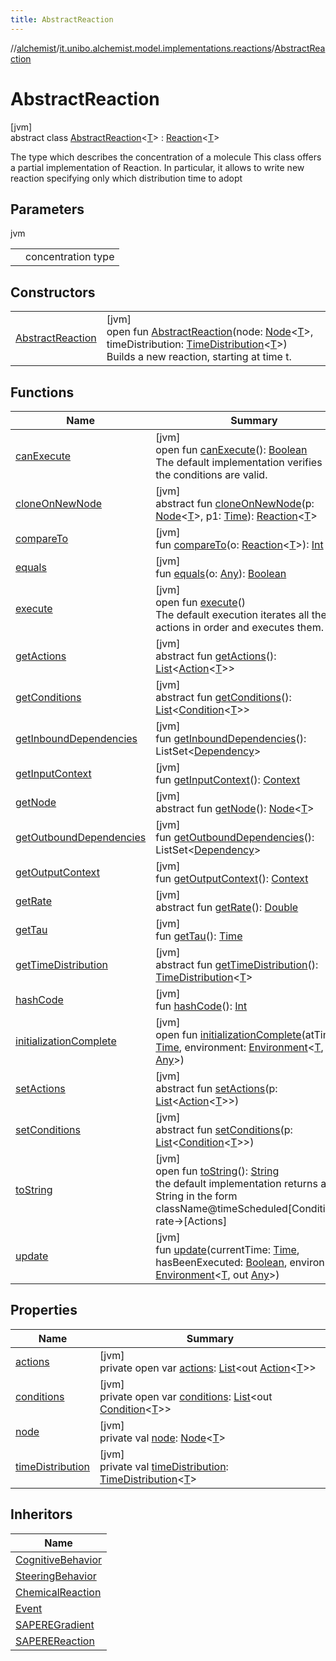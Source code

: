 ```yaml
---
title: AbstractReaction
---
```

//[alchemist](../../../index.html)/[it.unibo.alchemist.model.implementations.reactions](../index.html)/[AbstractReaction](index.html)



# AbstractReaction



[jvm]\
abstract class [AbstractReaction](index.html)<[T](index.html)> : [Reaction](../../it.unibo.alchemist.model.interfaces/-reaction/index.html)<[T](../../it.unibo.alchemist.model.implementations.layers/-uniform-layer/index.html)> 

The type which describes the concentration of a molecule This class offers a partial implementation of Reaction. In particular, it allows to write new reaction specifying only which distribution time to adopt



## Parameters


jvm

| | |
|---|---|
| <T> | concentration type |



## Constructors


| | |
|---|---|
| [AbstractReaction](-abstract-reaction.html) | [jvm]<br>open fun [AbstractReaction](-abstract-reaction.html)(node: [Node](../../it.unibo.alchemist.model.interfaces/-node/index.html)<[T](../../it.unibo.alchemist.model.implementations.layers/-uniform-layer/index.html)>, timeDistribution: [TimeDistribution](../../it.unibo.alchemist.model.interfaces/-time-distribution/index.html)<[T](../../it.unibo.alchemist.model.implementations.layers/-uniform-layer/index.html)>)<br>Builds a new reaction, starting at time t. |


## Functions


| Name | Summary |
|---|---|
| [canExecute](can-execute.html) | [jvm]<br>open fun [canExecute](can-execute.html)(): [Boolean](https://kotlinlang.org/api/latest/jvm/stdlib/kotlin/-boolean/index.html)<br>The default implementation verifies if all the conditions are valid. |
| [cloneOnNewNode](../../it.unibo.alchemist.model.interfaces/-reaction/clone-on-new-node.html) | [jvm]<br>abstract fun [cloneOnNewNode](../../it.unibo.alchemist.model.interfaces/-reaction/clone-on-new-node.html)(p: [Node](../../it.unibo.alchemist.model.interfaces/-node/index.html)<[T](../../it.unibo.alchemist.model.implementations.layers/-uniform-layer/index.html)>, p1: [Time](../../it.unibo.alchemist.model.interfaces/-time/index.html)): [Reaction](../../it.unibo.alchemist.model.interfaces/-reaction/index.html)<[T](../../it.unibo.alchemist.model.implementations.layers/-uniform-layer/index.html)> |
| [compareTo](compare-to.html) | [jvm]<br>fun [compareTo](compare-to.html)(o: [Reaction](../../it.unibo.alchemist.model.interfaces/-reaction/index.html)<[T](../../it.unibo.alchemist.model.implementations.layers/-uniform-layer/index.html)>): [Int](https://kotlinlang.org/api/latest/jvm/stdlib/kotlin/-int/index.html) |
| [equals](equals.html) | [jvm]<br>fun [equals](equals.html)(o: [Any](https://kotlinlang.org/api/latest/jvm/stdlib/kotlin/-any/index.html)): [Boolean](https://kotlinlang.org/api/latest/jvm/stdlib/kotlin/-boolean/index.html) |
| [execute](execute.html) | [jvm]<br>open fun [execute](execute.html)()<br>The default execution iterates all the actions in order and executes them. |
| [getActions](../../it.unibo.alchemist.model.interfaces/-reaction/get-actions.html) | [jvm]<br>abstract fun [getActions](../../it.unibo.alchemist.model.interfaces/-reaction/get-actions.html)(): [List](https://docs.oracle.com/javase/8/docs/api/java/util/List.html)<[Action](../../it.unibo.alchemist.model.interfaces/-action/index.html)<[T](../../it.unibo.alchemist.model.implementations.layers/-uniform-layer/index.html)>> |
| [getConditions](../../it.unibo.alchemist.model.interfaces/-reaction/get-conditions.html) | [jvm]<br>abstract fun [getConditions](../../it.unibo.alchemist.model.interfaces/-reaction/get-conditions.html)(): [List](https://docs.oracle.com/javase/8/docs/api/java/util/List.html)<[Condition](../../it.unibo.alchemist.model.interfaces/-condition/index.html)<[T](../../it.unibo.alchemist.model.implementations.layers/-uniform-layer/index.html)>> |
| [getInboundDependencies](get-inbound-dependencies.html) | [jvm]<br>fun [getInboundDependencies](get-inbound-dependencies.html)(): ListSet<[Dependency](../../it.unibo.alchemist.model.interfaces/-dependency/index.html)> |
| [getInputContext](get-input-context.html) | [jvm]<br>fun [getInputContext](get-input-context.html)(): [Context](../../it.unibo.alchemist.model.interfaces/-context/index.html) |
| [getNode](../../it.unibo.alchemist.model.interfaces/-reaction/get-node.html) | [jvm]<br>abstract fun [getNode](../../it.unibo.alchemist.model.interfaces/-reaction/get-node.html)(): [Node](../../it.unibo.alchemist.model.interfaces/-node/index.html)<[T](../../it.unibo.alchemist.model.implementations.layers/-uniform-layer/index.html)> |
| [getOutboundDependencies](get-outbound-dependencies.html) | [jvm]<br>fun [getOutboundDependencies](get-outbound-dependencies.html)(): ListSet<[Dependency](../../it.unibo.alchemist.model.interfaces/-dependency/index.html)> |
| [getOutputContext](get-output-context.html) | [jvm]<br>fun [getOutputContext](get-output-context.html)(): [Context](../../it.unibo.alchemist.model.interfaces/-context/index.html) |
| [getRate](../../it.unibo.alchemist.model.interfaces/-reaction/get-rate.html) | [jvm]<br>abstract fun [getRate](../../it.unibo.alchemist.model.interfaces/-reaction/get-rate.html)(): [Double](https://kotlinlang.org/api/latest/jvm/stdlib/kotlin/-double/index.html) |
| [getTau](get-tau.html) | [jvm]<br>fun [getTau](get-tau.html)(): [Time](../../it.unibo.alchemist.model.interfaces/-time/index.html) |
| [getTimeDistribution](../../it.unibo.alchemist.model.interfaces/-reaction/get-time-distribution.html) | [jvm]<br>abstract fun [getTimeDistribution](../../it.unibo.alchemist.model.interfaces/-reaction/get-time-distribution.html)(): [TimeDistribution](../../it.unibo.alchemist.model.interfaces/-time-distribution/index.html)<[T](../../it.unibo.alchemist.model.implementations.layers/-uniform-layer/index.html)> |
| [hashCode](hash-code.html) | [jvm]<br>fun [hashCode](hash-code.html)(): [Int](https://kotlinlang.org/api/latest/jvm/stdlib/kotlin/-int/index.html) |
| [initializationComplete](initialization-complete.html) | [jvm]<br>open fun [initializationComplete](initialization-complete.html)(atTime: [Time](../../it.unibo.alchemist.model.interfaces/-time/index.html), environment: [Environment](../../it.unibo.alchemist.model.interfaces/-environment/index.html)<[T](../../it.unibo.alchemist.model.implementations.layers/-uniform-layer/index.html), out [Any](https://kotlinlang.org/api/latest/jvm/stdlib/kotlin/-any/index.html)>) |
| [setActions](../../it.unibo.alchemist.model.interfaces/-reaction/set-actions.html) | [jvm]<br>abstract fun [setActions](../../it.unibo.alchemist.model.interfaces/-reaction/set-actions.html)(p: [List](https://docs.oracle.com/javase/8/docs/api/java/util/List.html)<[Action](../../it.unibo.alchemist.model.interfaces/-action/index.html)<[T](../../it.unibo.alchemist.model.implementations.layers/-uniform-layer/index.html)>>) |
| [setConditions](../../it.unibo.alchemist.model.interfaces/-reaction/set-conditions.html) | [jvm]<br>abstract fun [setConditions](../../it.unibo.alchemist.model.interfaces/-reaction/set-conditions.html)(p: [List](https://docs.oracle.com/javase/8/docs/api/java/util/List.html)<[Condition](../../it.unibo.alchemist.model.interfaces/-condition/index.html)<[T](../../it.unibo.alchemist.model.implementations.layers/-uniform-layer/index.html)>>) |
| [toString](to-string.html) | [jvm]<br>open fun [toString](to-string.html)(): [String](https://docs.oracle.com/javase/8/docs/api/java/lang/String.html)<br>the default implementation returns a String in the form className@timeScheduled[Conditions]-rate->[Actions] |
| [update](update.html) | [jvm]<br>fun [update](update.html)(currentTime: [Time](../../it.unibo.alchemist.model.interfaces/-time/index.html), hasBeenExecuted: [Boolean](https://kotlinlang.org/api/latest/jvm/stdlib/kotlin/-boolean/index.html), environment: [Environment](../../it.unibo.alchemist.model.interfaces/-environment/index.html)<[T](../../it.unibo.alchemist.model.implementations.layers/-uniform-layer/index.html), out [Any](https://kotlinlang.org/api/latest/jvm/stdlib/kotlin/-any/index.html)>) |


## Properties


| Name | Summary |
|---|---|
| [actions](actions.html) | [jvm]<br>private open var [actions](actions.html): [List](https://docs.oracle.com/javase/8/docs/api/java/util/List.html)<out [Action](../../it.unibo.alchemist.model.interfaces/-action/index.html)<[T](../../it.unibo.alchemist.model.implementations.layers/-uniform-layer/index.html)>> |
| [conditions](conditions.html) | [jvm]<br>private open var [conditions](conditions.html): [List](https://docs.oracle.com/javase/8/docs/api/java/util/List.html)<out [Condition](../../it.unibo.alchemist.model.interfaces/-condition/index.html)<[T](../../it.unibo.alchemist.model.implementations.layers/-uniform-layer/index.html)>> |
| [node](node.html) | [jvm]<br>private val [node](node.html): [Node](../../it.unibo.alchemist.model.interfaces/-node/index.html)<[T](../../it.unibo.alchemist.model.implementations.layers/-uniform-layer/index.html)> |
| [timeDistribution](time-distribution.html) | [jvm]<br>private val [timeDistribution](time-distribution.html): [TimeDistribution](../../it.unibo.alchemist.model.interfaces/-time-distribution/index.html)<[T](../../it.unibo.alchemist.model.implementations.layers/-uniform-layer/index.html)> |


## Inheritors


| Name |
|---|
| [CognitiveBehavior](../-cognitive-behavior/index.html) |
| [SteeringBehavior](../-steering-behavior/index.html) |
| [ChemicalReaction](../-chemical-reaction/index.html) |
| [Event](../-event/index.html) |
| [SAPEREGradient](../-s-a-p-e-r-e-gradient/index.html) |
| [SAPEREReaction](../-s-a-p-e-r-e-reaction/index.html) |

